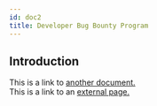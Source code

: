 ```yaml
---
id: doc2
title: Developer Bug Bounty Program
---
```


## Introduction











This is a link to [another document.](doc3.md)  
This is a link to an [external page.](https://blog.polymath.network/announcing-the-polymath-network-bug-bounty-3e4a78ac9809)
